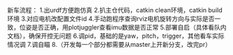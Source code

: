 新车流程：
1.出urdf方便跑仿真
2.扒主仓代码，catkin clean环境，catkin build环境
3.对应电机改配置文件id
4.手动跑程序查询rviz电机旋转方向与实际是否一致，位姿是否正确，用plotjuggler查看imu数据是否正常
5.部署自启（具体看队内文档），确保开控无问题
6.调pid，基础的是yaw，pitch，trigger，其他看车实际情况调
7.调自瞄
8.（开发每一个部分都需要从master上开新分支，改完pr）
